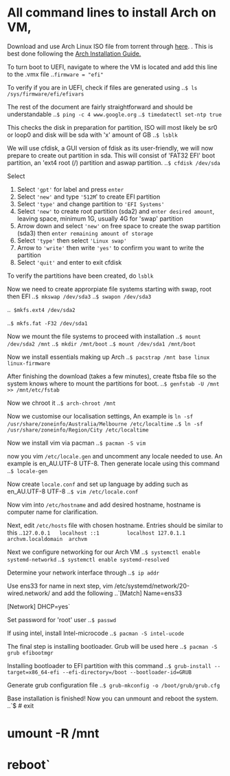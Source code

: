 # All command lines to install Arch on VM,

Download and use Arch Linux ISO file from torrent through [here](https://archlinux.org/download/). 
. This is best done following the [Arch Installation Guide.](https://wiki.archlinux.org/title/Installation_guide)

To turn boot to UEFI, navigate to where the VM is located and add this line to the .vmx file
..`firmware = "efi"`

To verify if you are in UEFI, check if files are generated using
..`$ ls /sys/firmware/efi/efivars`

The rest of the document are fairly straightforward and should be understandable
..`$ ping -c 4 www.google.org`
..`$ timedatectl set-ntp true`

This checks the disk in preparation for partition, ISO will most likely be sr0 or loop0 and disk will be sda with 'x' amount of GB
..`$ lsblk`

We will use cfdisk, a GUI version of fdisk as its user-friendly, we will now prepare to create out partition in sda. This will consist of 'FAT32 EFI' boot partition, an 'ext4 root (/) partition and aswap partition.
..`$ cfdisk /dev/sda`

Select
1. Select `'gpt'` for label and press `enter`
2. Select `'new'` and type `'512M`' to create EFI partition
3. Select `'type'` and change partition to `'EFI Systems'`
4. Select `'new'` to create root partition (sda2) and `enter desired amount`, leaving space, minimum 1G, usually 4G for 'swap' partition
5. Arrow down and select `'new'` on free space to create the swap partition (sda3) then `enter remaining amount of storage`
6. Select `'type'` then select `'Linux swap'`
7. Arrow to `'write'` then write `'yes'` to confirm you want to write the partition
8. Select `'quit'` and enter to exit cfdisk

To verify the partitions have been created, do `lsblk`

Now we need to create approrpiate file systems starting with swap, root then EFI
..`$ mkswap /dev/sda3`
..`$ swapon /dev/sda3`

..` $mkfs.ext4 /dev/sda2`

..`$ mkfs.fat -F32 /dev/sda1`

Now we mount the file systems to proceed with installation
..`$ mount /dev/sda2 /mnt`
..`$ mkdir /mnt/boot`
..`$ mount /dev/sda1 /mnt/boot`

Now we install essentials making up Arch
..`$ pacstrap /mnt base linux linux-firmware`
 
After finishing the download (takes a few minutes), create ftsba file so the system knows where to mount the partitions for boot.
..`$ genfstab -U /mnt >> /mnt/etc/fstab`

Now we chroot it
..`$ arch-chroot /mnt`

Now we customise our localisation settings, An example is `ln -sf /usr/share/zoneinfo/Australia/Melbourne /etc/localtime`
..`$ ln -sf /usr/share/zoneinfo/Region/City /etc/localtime`

Now we install vim via pacman
..`$ pacman -S vim`

now you vim `/etc/locale.gen` and uncomment any locale needed to use. An example is en_AU.UTF-8 UTF-8. Then generate locale using this command
..`$ locale-gen`

Now create `locale.conf` and set up language by adding such as en_AU.UTF-8 UTF-8
..`$ vim /etc/locale.conf`

Now vim into `/etc/hostname` and add desired hostname, hostname is computer name for clarification.

Next, edit `/etc/hosts` file with chosen hostname. Entries should be similar to this
..`127.0.0.1   localhost
::1         localhost
127.0.1.1   archvm.localdomain  archvm`

Next we configure networking for our Arch VM
..`$ systemctl enable systemd-networkd`
..`$ systemctl enable systemd-resolved`

Determine your network interface through
..`$ ip addr`

Use ens33 for name in next step, vim /etc/systemd/network/20-wired.network/ and add the following
..`[Match]
Name=ens33

[Network]
DHCP=yes`

Set password for 'root' user
..`$ passwd`

If using intel, install Intel-microcode
..`$ pacman -S intel-ucode`

The final step is installing bootloader. Grub will be used here
..`$ pacman -S grub efibootmgr`

Installing bootloader to EFI partition with this command
..`$ grub-install --target=x86_64-efi --efi-directory=/boot --bootloader-id=GRUB`

Generate grub configuration file
..`$ grub-mkconfig -o /boot/grub/grub.cfg`

Base installation is finished! Now you can unmount and reboot the system.
..`$ # exit
# umount -R /mnt
# reboot`




